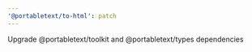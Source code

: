```yaml
---
'@portabletext/to-html': patch
---
```


Upgrade @portabletext/toolkit and @portabletext/types dependencies
